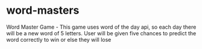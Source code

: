 # word-masters
Word Master Game - 
This game uses word of the day api, so each day there will be a new word of 5 letters. 
User will be given five chances to predict the word correctly to win or else they will lose
